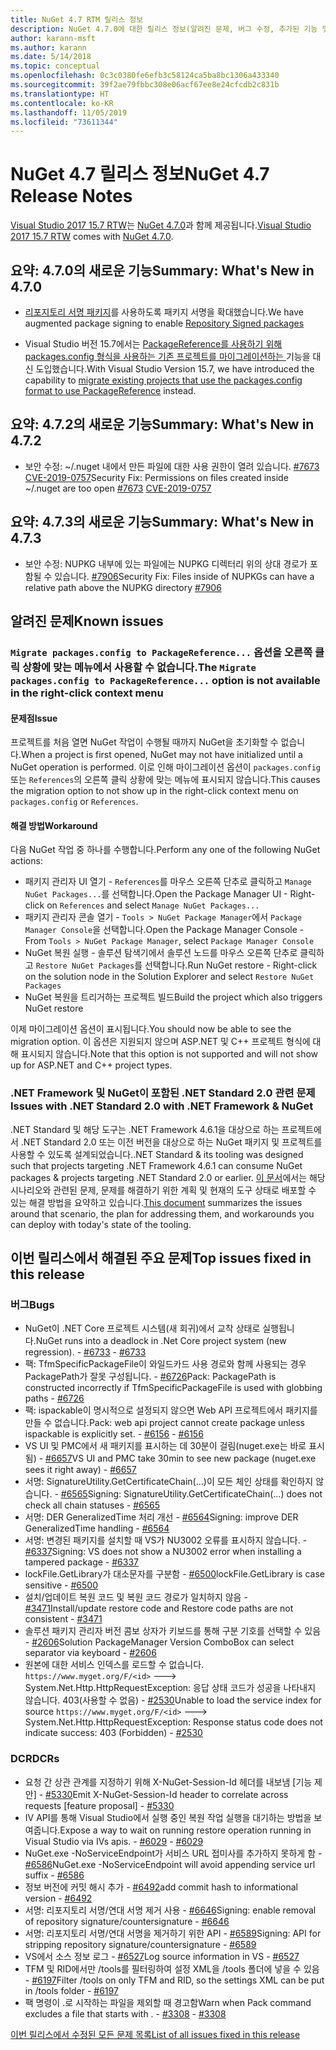 ```yaml
---
title: NuGet 4.7 RTM 릴리스 정보
description: NuGet 4.7.0에 대한 릴리스 정보(알려진 문제, 버그 수정, 추가된 기능 및 DCR 포함)
author: karann-msft
ms.author: karann
ms.date: 5/14/2018
ms.topic: conceptual
ms.openlocfilehash: 0c3c0380fe6efb3c58124ca5ba8bc1306a433340
ms.sourcegitcommit: 39f2ae79fbbc308e06acf67ee8e24cfcdb2c831b
ms.translationtype: HT
ms.contentlocale: ko-KR
ms.lasthandoff: 11/05/2019
ms.locfileid: "73611344"
---
```

# <a name="nuget-47-release-notes"></a><span data-ttu-id="8a6e4-103">NuGet 4.7 릴리스 정보</span><span class="sxs-lookup"><span data-stu-id="8a6e4-103">NuGet 4.7 Release Notes</span></span>

<span data-ttu-id="8a6e4-104">[Visual Studio 2017 15.7 RTW](https://www.visualstudio.com/news/releasenotes/vs2017-relnotes)는 [NuGet 4.7.0](https://dist.nuget.org/win-x86-commandline/v4.7.0/nuget.exe)과 함께 제공됩니다.</span><span class="sxs-lookup"><span data-stu-id="8a6e4-104">[Visual Studio 2017 15.7 RTW](https://www.visualstudio.com/news/releasenotes/vs2017-relnotes) comes with [NuGet 4.7.0](https://dist.nuget.org/win-x86-commandline/v4.7.0/nuget.exe).</span></span>

## <a name="summary-whats-new-in-470"></a><span data-ttu-id="8a6e4-105">요약: 4.7.0의 새로운 기능</span><span class="sxs-lookup"><span data-stu-id="8a6e4-105">Summary: What's New in 4.7.0</span></span>

* <span data-ttu-id="8a6e4-106">[리포지토리 서명 패키지](https://github.com/NuGet/Home/wiki/Repository-Signatures)를 사용하도록 패키지 서명을 확대했습니다.</span><span class="sxs-lookup"><span data-stu-id="8a6e4-106">We have augmented package signing to enable [Repository Signed packages](https://github.com/NuGet/Home/wiki/Repository-Signatures)</span></span>

* <span data-ttu-id="8a6e4-107">Visual Studio 버전 15.7에서는 [PackageReference를 사용하기 위해 packages.config 형식을 사용하는 기존 프로젝트를 마이그레이션하는 ](https://docs.microsoft.com/nuget/consume-packages/migrate-packages-config-to-package-reference) 기능을 대신 도입했습니다.</span><span class="sxs-lookup"><span data-stu-id="8a6e4-107">With Visual Studio Version 15.7, we have introduced the capability to [migrate existing projects that use the packages.config format to use PackageReference](https://docs.microsoft.com/nuget/consume-packages/migrate-packages-config-to-package-reference) instead.</span></span>

## <a name="summary-whats-new-in-472"></a><span data-ttu-id="8a6e4-108">요약: 4.7.2의 새로운 기능</span><span class="sxs-lookup"><span data-stu-id="8a6e4-108">Summary: What's New in 4.7.2</span></span>

* <span data-ttu-id="8a6e4-109">보안 수정: ~/.nuget 내에서 만든 파일에 대한 사용 권한이 열려 있습니다. [#7673](https://github.com/NuGet/Home/issues/7673) [CVE-2019-0757](https://portal.msrc.microsoft.com/en-us/security-guidance/advisory/CVE-2019-0757)</span><span class="sxs-lookup"><span data-stu-id="8a6e4-109">Security Fix: Permissions on files created inside ~/.nuget are too open [#7673](https://github.com/NuGet/Home/issues/7673) [CVE-2019-0757](https://portal.msrc.microsoft.com/en-us/security-guidance/advisory/CVE-2019-0757)</span></span>

## <a name="summary-whats-new-in-473"></a><span data-ttu-id="8a6e4-110">요약: 4.7.3의 새로운 기능</span><span class="sxs-lookup"><span data-stu-id="8a6e4-110">Summary: What's New in 4.7.3</span></span>

* <span data-ttu-id="8a6e4-111">보안 수정: NUPKG 내부에 있는 파일에는 NUPKG 디렉터리 위의 상대 경로가 포함될 수 있습니다. [#7906](https://github.com/NuGet/Home/issues/7906)</span><span class="sxs-lookup"><span data-stu-id="8a6e4-111">Security Fix: Files inside of NUPKGs can have a relative path above the NUPKG directory [#7906](https://github.com/NuGet/Home/issues/7906)</span></span>

## <a name="known-issues"></a><span data-ttu-id="8a6e4-112">알려진 문제</span><span class="sxs-lookup"><span data-stu-id="8a6e4-112">Known issues</span></span>

### <a name="the-migrate-packagesconfig-to-packagereference-option-is-not-available-in-the-right-click-context-menu"></a><span data-ttu-id="8a6e4-113">`Migrate packages.config to PackageReference...` 옵션을 오른쪽 클릭 상황에 맞는 메뉴에서 사용할 수 없습니다.</span><span class="sxs-lookup"><span data-stu-id="8a6e4-113">The `Migrate packages.config to PackageReference...` option is not available in the right-click context menu</span></span>

#### <a name="issue"></a><span data-ttu-id="8a6e4-114">문제점</span><span class="sxs-lookup"><span data-stu-id="8a6e4-114">Issue</span></span>

<span data-ttu-id="8a6e4-115">프로젝트를 처음 열면 NuGet 작업이 수행될 때까지 NuGet을 초기화할 수 없습니다.</span><span class="sxs-lookup"><span data-stu-id="8a6e4-115">When a project is first opened, NuGet may not have initialized until a NuGet operation is performed.</span></span> <span data-ttu-id="8a6e4-116">이로 인해 마이그레이션 옵션이 `packages.config` 또는 `References`의 오른쪽 클릭 상황에 맞는 메뉴에 표시되지 않습니다.</span><span class="sxs-lookup"><span data-stu-id="8a6e4-116">This causes the migration option to not show up in the right-click context menu on `packages.config` or `References`.</span></span>

#### <a name="workaround"></a><span data-ttu-id="8a6e4-117">해결 방법</span><span class="sxs-lookup"><span data-stu-id="8a6e4-117">Workaround</span></span>

<span data-ttu-id="8a6e4-118">다음 NuGet 작업 중 하나를 수행합니다.</span><span class="sxs-lookup"><span data-stu-id="8a6e4-118">Perform any one of the following NuGet actions:</span></span>
* <span data-ttu-id="8a6e4-119">패키지 관리자 UI 열기 - `References`를 마우스 오른쪽 단추로 클릭하고 `Manage NuGet Packages...`를 선택합니다.</span><span class="sxs-lookup"><span data-stu-id="8a6e4-119">Open the Package Manager UI - Right-click on `References` and select `Manage NuGet Packages...`</span></span>
* <span data-ttu-id="8a6e4-120">패키지 관리자 콘솔 열기 - `Tools > NuGet Package Manager`에서 `Package Manager Console`을 선택합니다.</span><span class="sxs-lookup"><span data-stu-id="8a6e4-120">Open the Package Manager Console - From `Tools > NuGet Package Manager`, select `Package Manager Console`</span></span>
* <span data-ttu-id="8a6e4-121">NuGet 복원 실행 - 솔루션 탐색기에서 솔루션 노드를 마우스 오른쪽 단추로 클릭하고 `Restore NuGet Packages`를 선택합니다.</span><span class="sxs-lookup"><span data-stu-id="8a6e4-121">Run NuGet restore - Right-click on the solution node in the Solution Explorer and select `Restore NuGet Packages`</span></span>
* <span data-ttu-id="8a6e4-122">NuGet 복원을 트리거하는 프로젝트 빌드</span><span class="sxs-lookup"><span data-stu-id="8a6e4-122">Build the project which also triggers NuGet restore</span></span>

<span data-ttu-id="8a6e4-123">이제 마이그레이션 옵션이 표시됩니다.</span><span class="sxs-lookup"><span data-stu-id="8a6e4-123">You should now be able to see the migration option.</span></span> <span data-ttu-id="8a6e4-124">이 옵션은 지원되지 않으며 ASP.NET 및 C++ 프로젝트 형식에 대해 표시되지 않습니다.</span><span class="sxs-lookup"><span data-stu-id="8a6e4-124">Note that this option is not supported and will not show up for ASP.NET and C++ project types.</span></span>

### <a name="issues-with-net-standard-20-with-net-framework--nuget"></a><span data-ttu-id="8a6e4-125">.NET Framework 및 NuGet이 포함된 .NET Standard 2.0 관련 문제</span><span class="sxs-lookup"><span data-stu-id="8a6e4-125">Issues with .NET Standard 2.0 with .NET Framework & NuGet</span></span>

<span data-ttu-id="8a6e4-126">.NET Standard 및 해당 도구는 .NET Framework 4.6.1을 대상으로 하는 프로젝트에서 .NET Standard 2.0 또는 이전 버전을 대상으로 하는 NuGet 패키지 및 프로젝트를 사용할 수 있도록 설계되었습니다.</span><span class="sxs-lookup"><span data-stu-id="8a6e4-126">.NET Standard & its tooling was designed such that projects targeting .NET Framework 4.6.1 can consume NuGet packages & projects targeting .NET Standard 2.0 or earlier.</span></span> <span data-ttu-id="8a6e4-127">[이 문서](https://github.com/dotnet/standard/issues/481)에서는 해당 시나리오와 관련된 문제, 문제를 해결하기 위한 계획 및 현재의 도구 상태로 배포할 수 있는 해결 방법을 요약하고 있습니다.</span><span class="sxs-lookup"><span data-stu-id="8a6e4-127">[This document](https://github.com/dotnet/standard/issues/481) summarizes the issues around that scenario, the plan for addressing them, and workarounds you can deploy with today's state of the tooling.</span></span>

## <a name="top-issues-fixed-in-this-release"></a><span data-ttu-id="8a6e4-128">이번 릴리스에서 해결된 주요 문제</span><span class="sxs-lookup"><span data-stu-id="8a6e4-128">Top issues fixed in this release</span></span>

### <a name="bugs"></a><span data-ttu-id="8a6e4-129">버그</span><span class="sxs-lookup"><span data-stu-id="8a6e4-129">Bugs</span></span>

* <span data-ttu-id="8a6e4-130">NuGet이 .NET Core 프로젝트 시스템(새 회귀)에서 교착 상태로 실행됩니다.</span><span class="sxs-lookup"><span data-stu-id="8a6e4-130">NuGet runs into a deadlock in .Net Core project system (new regression).</span></span><span data-ttu-id="8a6e4-131"> - [#6733](https://github.com/NuGet/Home/issues/6733)</span><span class="sxs-lookup"><span data-stu-id="8a6e4-131"> - [#6733](https://github.com/NuGet/Home/issues/6733)</span></span>
* <span data-ttu-id="8a6e4-132">팩: TfmSpecificPackageFile이 와일드카드 사용 경로와 함께 사용되는 경우 PackagePath가 잘못 구성됩니다. - [#6726](https://github.com/NuGet/Home/issues/6726)</span><span class="sxs-lookup"><span data-stu-id="8a6e4-132">Pack: PackagePath is constructed incorrectly if TfmSpecificPackageFile is used with globbing paths - [#6726](https://github.com/NuGet/Home/issues/6726)</span></span>
* <span data-ttu-id="8a6e4-133">팩: ispackable이 명시적으로 설정되지 않으면 Web API 프로젝트에서 패키지를 만들 수 없습니다.</span><span class="sxs-lookup"><span data-stu-id="8a6e4-133">Pack: web api project cannot create package unless ispackable is explicitly set.</span></span><span data-ttu-id="8a6e4-134"> - [#6156](https://github.com/NuGet/Home/issues/6156)</span><span class="sxs-lookup"><span data-stu-id="8a6e4-134"> - [#6156](https://github.com/NuGet/Home/issues/6156)</span></span>
* <span data-ttu-id="8a6e4-135">VS UI 및 PMC에서 새 패키지를 표시하는 데 30분이 걸림(nuget.exe는 바로 표시됨) - [#6657](https://github.com/NuGet/Home/issues/6657)</span><span class="sxs-lookup"><span data-stu-id="8a6e4-135">VS UI and PMC take 30min to see new package (nuget.exe sees it right away) - [#6657](https://github.com/NuGet/Home/issues/6657)</span></span>
* <span data-ttu-id="8a6e4-136">서명:  SignatureUtility.GetCertificateChain(...)이 모든 체인 상태를 확인하지 않습니다. - [#6565](https://github.com/NuGet/Home/issues/6565)</span><span class="sxs-lookup"><span data-stu-id="8a6e4-136">Signing:  SignatureUtility.GetCertificateChain(...) does not check all chain statuses - [#6565](https://github.com/NuGet/Home/issues/6565)</span></span>
* <span data-ttu-id="8a6e4-137">서명: DER GeneralizedTime 처리 개선 - [#6564](https://github.com/NuGet/Home/issues/6564)</span><span class="sxs-lookup"><span data-stu-id="8a6e4-137">Signing:  improve DER GeneralizedTime handling - [#6564](https://github.com/NuGet/Home/issues/6564)</span></span>
* <span data-ttu-id="8a6e4-138">서명: 변경된 패키지를 설치할 때 VS가 NU3002 오류를 표시하지 않습니다. - [#6337](https://github.com/NuGet/Home/issues/6337)</span><span class="sxs-lookup"><span data-stu-id="8a6e4-138">Signing: VS does not show a NU3002 error when installing a tampered package - [#6337](https://github.com/NuGet/Home/issues/6337)</span></span>
* <span data-ttu-id="8a6e4-139">lockFile.GetLibrary가 대소문자를 구분함 - [#6500](https://github.com/NuGet/Home/issues/6500)</span><span class="sxs-lookup"><span data-stu-id="8a6e4-139">lockFile.GetLibrary is case sensitive - [#6500](https://github.com/NuGet/Home/issues/6500)</span></span>
* <span data-ttu-id="8a6e4-140">설치/업데이트 복원 코드 및 복원 코드 경로가 일치하지 않음 - [#3471](https://github.com/NuGet/Home/issues/3471)</span><span class="sxs-lookup"><span data-stu-id="8a6e4-140">Install/update restore code and Restore code paths are not consistent - [#3471](https://github.com/NuGet/Home/issues/3471)</span></span>
* <span data-ttu-id="8a6e4-141">솔루션 패키지 관리자 버전 콤보 상자가 키보드를 통해 구분 기호를 선택할 수 있음 - [#2606](https://github.com/NuGet/Home/issues/2606)</span><span class="sxs-lookup"><span data-stu-id="8a6e4-141">Solution PackageManager Version ComboBox can select separator via keyboard - [#2606](https://github.com/NuGet/Home/issues/2606)</span></span>
* <span data-ttu-id="8a6e4-142">원본에 대한 서비스 인덱스를 로드할 수 없습니다. `https://www.myget.org/F/<id>` ---> System.Net.Http.HttpRequestException: 응답 상태 코드가 성공을 나타내지 않습니다. 403(사용할 수 없음) - [#2530](https://github.com/NuGet/Home/issues/2530)</span><span class="sxs-lookup"><span data-stu-id="8a6e4-142">Unable to load the service index for source `https://www.myget.org/F/<id>` ---> System.Net.Http.HttpRequestException: Response status code does not indicate success: 403 (Forbidden) - [#2530](https://github.com/NuGet/Home/issues/2530)</span></span>

### <a name="dcrs"></a><span data-ttu-id="8a6e4-143">DCR</span><span class="sxs-lookup"><span data-stu-id="8a6e4-143">DCRs</span></span>

* <span data-ttu-id="8a6e4-144">요청 간 상관 관계를 지정하기 위해 X-NuGet-Session-Id 헤더를 내보냄 [기능 제안] - [#5330](https://github.com/NuGet/Home/issues/5330)</span><span class="sxs-lookup"><span data-stu-id="8a6e4-144">Emit X-NuGet-Session-Id header to correlate across requests [feature proposal] - [#5330](https://github.com/NuGet/Home/issues/5330)</span></span>
* <span data-ttu-id="8a6e4-145">IV API를 통해 Visual Studio에서 실행 중인 복원 작업 실행을 대기하는 방법을 보여줍니다.</span><span class="sxs-lookup"><span data-stu-id="8a6e4-145">Expose a way to wait on running restore operation running in Visual Studio via IVs apis.</span></span><span data-ttu-id="8a6e4-146"> - [#6029](https://github.com/NuGet/Home/issues/6029)</span><span class="sxs-lookup"><span data-stu-id="8a6e4-146"> - [#6029](https://github.com/NuGet/Home/issues/6029)</span></span>
* <span data-ttu-id="8a6e4-147">NuGet.exe -NoServiceEndpoint가 서비스 URL 접미사를 추가하지 못하게 함 - [#6586](https://github.com/NuGet/Home/issues/6586)</span><span class="sxs-lookup"><span data-stu-id="8a6e4-147">NuGet.exe -NoServiceEndpoint will avoid appending service url suffix - [#6586](https://github.com/NuGet/Home/issues/6586)</span></span>
* <span data-ttu-id="8a6e4-148">정보 버전에 커밋 해시 추가 - [#6492](https://github.com/NuGet/Home/issues/6492)</span><span class="sxs-lookup"><span data-stu-id="8a6e4-148">add commit hash to informational version - [#6492](https://github.com/NuGet/Home/issues/6492)</span></span>
* <span data-ttu-id="8a6e4-149">서명: 리포지토리 서명/연대 서명 제거 사용 - [#6646](https://github.com/NuGet/Home/issues/6646)</span><span class="sxs-lookup"><span data-stu-id="8a6e4-149">Signing:  enable removal of repository signature/countersignature - [#6646](https://github.com/NuGet/Home/issues/6646)</span></span>
* <span data-ttu-id="8a6e4-150">서명:  리포지토리 서명/연대 서명을 제거하기 위한 API - [#6589](https://github.com/NuGet/Home/issues/6589)</span><span class="sxs-lookup"><span data-stu-id="8a6e4-150">Signing:  API for stripping repository signature/countersignature - [#6589](https://github.com/NuGet/Home/issues/6589)</span></span>
* <span data-ttu-id="8a6e4-151">VS에서 소스 정보 로그 - [#6527](https://github.com/NuGet/Home/issues/6527)</span><span class="sxs-lookup"><span data-stu-id="8a6e4-151">Log source information in VS - [#6527](https://github.com/NuGet/Home/issues/6527)</span></span>
* <span data-ttu-id="8a6e4-152">TFM 및 RID에서만 /tools를 필터링하여 설정 XML을 /tools 폴더에 넣을 수 있음 - [#6197](https://github.com/NuGet/Home/issues/6197)</span><span class="sxs-lookup"><span data-stu-id="8a6e4-152">Filter /tools on only TFM and RID, so the settings XML can be put in /tools folder - [#6197](https://github.com/NuGet/Home/issues/6197)</span></span>
* <span data-ttu-id="8a6e4-153">팩 명령이 .로 시작하는 파일을 제외할 때 경고함</span><span class="sxs-lookup"><span data-stu-id="8a6e4-153">Warn when Pack command excludes a file that starts with .</span></span><span data-ttu-id="8a6e4-154">  - [#3308](https://github.com/NuGet/Home/issues/3308)</span><span class="sxs-lookup"><span data-stu-id="8a6e4-154">  - [#3308](https://github.com/NuGet/Home/issues/3308)</span></span>

[<span data-ttu-id="8a6e4-155">이번 릴리스에서 수정된 모든 문제 목록</span><span class="sxs-lookup"><span data-stu-id="8a6e4-155">List of all issues fixed in this release</span></span>](https://github.com/NuGet/Home/issues?q=is%3Aissue+is%3Aclosed+milestone%3A%224.7")
